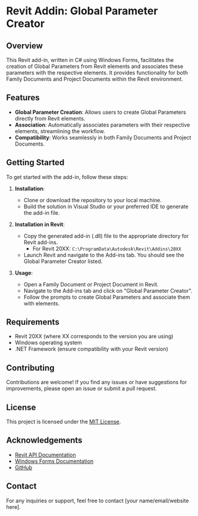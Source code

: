 # Revit Addin: Global Parameter Creator

## Overview

This Revit add-in, written in C# using Windows Forms, facilitates the creation of Global Parameters from Revit elements and associates these parameters with the respective elements. It provides functionality for both Family Documents and Project Documents within the Revit environment.

## Features

- **Global Parameter Creation**: Allows users to create Global Parameters directly from Revit elements.
- **Association**: Automatically associates parameters with their respective elements, streamlining the workflow.
- **Compatibility**: Works seamlessly in both Family Documents and Project Documents.

## Getting Started

To get started with the add-in, follow these steps:

1. **Installation**:
   - Clone or download the repository to your local machine.
   - Build the solution in Visual Studio or your preferred IDE to generate the add-in file.

2. **Installation in Revit**:
   - Copy the generated add-in (.dll) file to the appropriate directory for Revit add-ins.
     - For Revit 20XX: `C:\ProgramData\Autodesk\Revit\Addins\20XX`
   - Launch Revit and navigate to the Add-ins tab. You should see the Global Parameter Creator listed.

3. **Usage**:
   - Open a Family Document or Project Document in Revit.
   - Navigate to the Add-ins tab and click on "Global Parameter Creator".
   - Follow the prompts to create Global Parameters and associate them with elements.

## Requirements

- Revit 20XX (where XX corresponds to the version you are using)
- Windows operating system
- .NET Framework (ensure compatibility with your Revit version)

## Contributing

Contributions are welcome! If you find any issues or have suggestions for improvements, please open an issue or submit a pull request.

## License

This project is licensed under the [MIT License](LICENSE).

## Acknowledgements

- [Revit API Documentation](https://www.revitapidocs.com/)
- [Windows Forms Documentation](https://docs.microsoft.com/en-us/dotnet/desktop/winforms/?view=netdesktop-5.0)
- [GitHub](https://github.com/)

## Contact

For any inquiries or support, feel free to contact [your name/email/website here].

